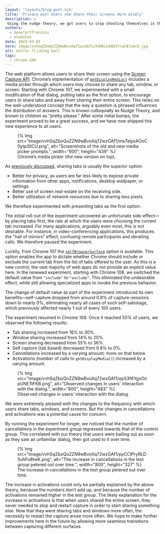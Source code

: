 ```yaml
---
layout: 'layouts/blog-post.njk'
title: 'Privacy win! Users now share their screens more wisely'
description: >
 Using the nudge theory, we got users to stop shooting themselves in the foot during video conferencing calls.
authors:
  - beaufortfrancois
  - eladalon
date: 2023-03-02
hero: image/vvhSqZboQoZZN9wBvoXq72wzGAf1/XSMbLh499JYrwCB7xAcO.jpg
alt: Golfer flicking ball
tags:
  - chrome-108
---
```


The web platform allows users to share their screen using the [Screen Capture API]. Chrome’s implementation of [`getDisplayMedia()`] includes a media picker through which users may choose to share any tab, window, or screen. Starting with Chrome 107, we experimented with a small modification of that dialog, putting tabs as the first option, to encourage users to share tabs and away from sharing their entire screen. This relies on the well-understood concept that the way a question is phrased influences the distribution of answers. This is known colloquially as Nudge Theory, and known to children as “pretty please.” After some initial bumps, the experiment proved to be a great success, and we have now shipped this new experience to all users.

<figure>
  {% Img src="image/vvhSqZboQoZZN9wBvoXq72wzGAf1/ms7aIpxAOoC0ytp3iICU.png", alt="Screenshots of the old and new media picker prompts.", width="800", height="439" %}
  <figcaption>
    Chrome’s media picker (the new version on top).
  </figcaption>
</figure>

As [previously discussed], sharing tabs is usually the superior option:
- Better for privacy, as users are far less likely to expose private information from other apps, notifications, desktop wallpaper, or settings.
- Better use of screen real-estate on the receiving side.
- Better utilization of network resources due to sharing less pixels.

We therefore experimented with presenting tabs as the first option.

The initial roll-out of the experiment uncovered an unfortunate side-effect—by placing tabs first, the rate at which the users were choosing the current tab increased. For many applications, arguably even most, this is not desirable. For instance, in video-conferencing applications, this produces the "hall of mirrors" effect, confusing remote participants and derailing calls. We therefore paused the experiment.

Luckily, from Chrome 107 the [`selfBrowserSurface`] option is available. This option enables the app to dictate whether Chrome should include or exclude the current tab from the list of tabs offered to the user. As this is a new control, the vast majority of web apps do not provide an explicit value here. In the renewed experiment, starting with Chrome 108, we switched the default value from `"include"` to `"exclude"`. This eliminated the undesirable effect, while still allowing specialized apps to invoke the previous behavior.

The change of default value as part of the experiment introduced its own benefits—self-capture dropped from around 0.8% of capture-sessions down to nearly 0%, eliminating nearly all cases of such self-sabotage, which previously affected nearly 1 out of every 100 users.

The experiment resumed in Chrome 108. Once it reached 50% of users, we observed the following results:
- Tab sharing increased from 16% to 30%.
- Window sharing increased from 14% to 20%.
- Screen sharing decreased from 55% to 36%.
- Self capture (tab based) decreased from 0.8% to 0%.
- Cancellations increased by a varying amount; more on that below.
- Activations (number of calls to `getDisplayMedia()`) increased by a varying amount.

<figure>
  {% Img src="image/vvhSqZboQoZZN9wBvoXq72wzGAf1/epS3f6YgxOnpUNETtFKB.png", alt="Observed changes in users' interaction with the dialog.", width="800", height="483" %}
  <figcaption>
    Observed changes in users' interaction with the dialog.
  </figcaption>
</figure>

We were extremely pleased with the changes to the frequency with which users share tabs, windows, and screens. But the changes in cancellations and activations was a potential cause for concern.

By running the experiment for longer, we noticed that the number of cancellations in the experiment group regressed towards that of the control group. This correlated with our theory that users were bailing out as soon as they saw an unfamiliar dialog, then got used to it over time.

<figure>
  {% Img src="image/vvhSqZboQoZZN9wBvoXq72wzGAf1/pyCCIPryRLD5uhFo8twK.png", alt="The increase in cancellations in the test group petered out over time.", width="800", height="327" %}
  <figcaption>
    The increase in cancellations in the test group petered out over time.
  </figcaption>
</figure>

The increase in activations could only be partially explained by the above theory, because the numbers don’t add up, and because the number of activations remained higher in the test group. The likely explanation for the increase in activations is that when users shared the entire screen, they never needed to stop and restart capture in order to start sharing something else. Now that they were sharing tabs and windows more often, the necessity to restart the capture arose more often. We hope to make further improvements here in the future by allowing more seamless transitions between capturing different surfaces.

[screen capture api]: https://developer.mozilla.org/docs/Web/API/Screen_Capture_API
[`getdisplaymedia()`]: https://developer.mozilla.org/docs/web/api/mediadevices/getdisplaymedia
[previously discussed]: /blog/avoiding-oversharing-when-screen-sharing/#reordering
[`selfbrowsersurface`]: /docs/web-platform/screen-sharing-controls/#selfBrowserSurface
